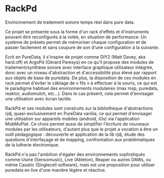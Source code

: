 # RackPd

Environnement de traitement sonore temps réel dans pure data.

Ce projet se présente sous la forme d'un rack d'effets et d'instruments pouvant être reconfigurés à la volée, en situation de performance. Un système de présets permet de mémoriser chaque configuration et de passer facilement et sans coupure de son d'une configuration à la suivante.

Ecrit en PureData, il s'inspire de projet comme DIY2 (Matt Davey, aka  hard.off) et ArgoPd (Gérard Paresys) en ce qu'il propose des modules de traitement/synthèse sonore avec interface graphique utilisateur intégrée, donc avec un niveau d'abstraction et d'accessibilité plus élevé par rapport aux objets de base de puredata. De plus, la disposition de ces modules en rack permet d'éviter le câblage de « fils » à effectuer à la souris, ce qui est le paradigme habituel des environnements modulaires (max msp, puredata, reaktor, audiomulch, etc...). Dans le cas présent, cela permet d'envisager une utilisation avec écran tactile.

RackPd et ses modules sont construits sur la bibliothèque d'abstractions rjdj, quasi-exclusivement en PureData vanilia, ce qui permet d'envisager une utilisation sur appareils mobiles (android, iOs) via l'application MobMuPlat.
Ce choix permet aussi de simplifier l'écriture de nouveaux modules par les utilisateurs, d'autant plus que le projet a vocation à être un outil pédagogique : découverte et application de la lib rjdj, étude des questions d'interfaçage et de mapping, confrontation aux problématiques de la lutherie électronique.

RackPd n'a pas l'ambition d'égaler des environnements sophistiqués comme Usine (Sensomusic), Live (Ableton), Reaper ou autres DAWs, ou même Caustic (Singlecell software), mais est une proposition pour utiliser puredata en live d'une manière légère et réactive. 
